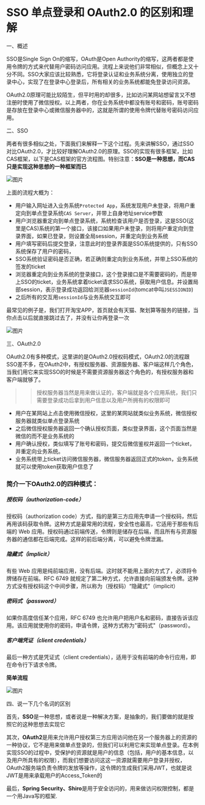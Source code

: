 # SSO 单点登录和 OAuth2.0 的区别和理解

一、概述

SSO是Single Sign On的缩写，OAuth是Open Authority的缩写，这两者都是使用令牌的方式来代替用户密码访问应用。流程上来说他们非常相似，但概念上又十分不同。SSO大家应该比较熟悉，它将登录认证和业务系统分离，使用独立的登录中心，实现了在登录中心登录后，所有相关的业务系统都能免登录访问资源。

OAuth2.0原理可能比较陌生，但平时用的却很多，比如访问某网站想留言又不想注册时使用了微信授权。以上两者，你在业务系统中都没有账号和密码，账号密码是存放在登录中心或微信服务器中的，这就是所谓的使用令牌代替账号密码访问应用。

二、SSO

两者有很多相似之处，下面我们来解释一下这个过程。先来讲解SSO，通过SSO对比OAuth2.0，才比较好理解OAuth2.0的原理。SSO的实现有很多框架，比如CAS框架，以下是CAS框架的官方流程图。特别注意：**SSO是一种思想，而CAS只是实现这种思想的一种框架而已**

![图片](https://mmbiz.qpic.cn/mmbiz_png/fEsWkVrSk56Dwia5RGwRQ8Z3NuwjmzT3XcX8pptBiaDjxNgKIDF75tqJNQAXtODg06TUrkk0FHcGhRW5fceuk2qg/640?wx_fmt=png&wxfrom=5&wx_lazy=1&wx_co=1)

上面的流程大概为：

- 用户输入网址进入业务系统`Protected App`，系统发现用户未登录，将用户重定向到单点登录系统`CAS Server`，并带上自身地址service参数
- 用户浏览器重定向到单点登录系统，系统检查该用户是否登录，这是SSO(这里是CAS)系统的第一个接口，该接口如果用户未登录，则将用户重定向到登录界面，如果已登录，则设置全局session，并重定向到业务系统
- 用户填写密码后提交登录，注意此时的登录界面是SSO系统提供的，只有SSO系统保存了用户的密码，
- SSO系统验证密码是否正确，若正确则重定向到业务系统，并带上SSO系统的签发的ticket
- 浏览器重定向到业务系统的登录接口，这个登录接口是不需要密码的，而是带上SSO的ticket，业务系统拿着ticket请求SSO系统，获取用户信息。并设置局部session，表示登录成功返回给浏览器`sessionId`(tomcat中叫`JSESSIONID`)
- 之后所有的交互用`sessionId`与业务系统交互即可

最常见的例子是，我们打开淘宝APP，首页就会有天猫、聚划算等服务的链接，当你点击以后就直接跳过去了，并没有让你再登录一次

![图片](https://mmbiz.qpic.cn/mmbiz_png/fEsWkVrSk56Dwia5RGwRQ8Z3NuwjmzT3XzO06RVUq1g7GobpIhch6TfI8jaAhjwUehkXscXKr398W2bLEwX3icpg/640?wx_fmt=png&wxfrom=5&wx_lazy=1&wx_co=1)



三、OAuth2.0

OAuth2.0有多种模式，这里讲的是OAuth2.0授权码模式，OAuth2.0的流程跟SSO差不多，在OAuth2中，有授权服务器、资源服务器、客户端这样几个角色，当我们用它来实现SSO的时候是不需要资源服务器这个角色的，有授权服务器和客户端就够了。

> > 授权服务器当然是用来做认证的，客户端就是各个应用系统，我们只需要登录成功后拿到用户信息以及用户所拥有的权限即可

- 用户在某网站上点击使用微信授权，这里的某网站就类似业务系统，微信授权服务器就类似单点登录系统
- 之后微信授权服务器返回一个确认授权页面，类似登录界面，这个页面当然是微信的而不是业务系统的
- 用户确认授权，类似填写了账号和密码，提交后微信鉴权并返回一个ticket，并重定向业务系统。
- 业务系统带上ticket访问微信服务器，微信服务器返回正式的token，业务系统就可以使用token获取用户信息了

### **简介一下OAuth2.0的四种模式：**

##### 授权码（authorization-code）

授权码（authorization code）方式，指的是第三方应用先申请一个授权码，然后再用该码获取令牌。这种方式是最常用的流程，安全性也最高，它适用于那些有后端的 Web 应用。授权码通过前端传送，令牌则是储存在后端，而且所有与资源服务器的通信都在后端完成。这样的前后端分离，可以避免令牌泄漏。

##### 隐藏式（implicit）

有些 Web 应用是纯前端应用，没有后端。这时就不能用上面的方式了，必须将令牌储存在前端。RFC 6749 就规定了第二种方式，允许直接向前端颁发令牌。这种方式没有授权码这个中间步骤，所以称为（授权码）“隐藏式”（implicit）

##### 密码式（password）

如果你高度信任某个应用，RFC 6749 也允许用户把用户名和密码，直接告诉该应用。该应用就使用你的密码，申请令牌，这种方式称为"密码式"（password）。

##### 客户端凭证（client credentials）

最后一种方式是凭证式（client credentials），适用于没有前端的命令行应用，即在命令行下请求令牌。

**简单流程**

![图片](https://mmbiz.qpic.cn/mmbiz_png/fEsWkVrSk56Dwia5RGwRQ8Z3NuwjmzT3XOMrAs6OxccJQjpFX6dpkg5xCwWH4JWoHkm1mxCVnEnpsr3jXFoE17g/640?wx_fmt=png&wxfrom=5&wx_lazy=1&wx_co=1)

四、说一下几个名词的区别

首先，**SSO**是一种思想，或者说是一种解决方案，是抽象的，我们要做的就是按照它的这种思想去实现它

其次，**OAuth2**是用来允许用户授权第三方应用访问他在另一个服务器上的资源的一种协议，它不是用来做单点登录的，但我们可以利用它来实现单点登录。在本例实现SSO的过程中，受保护的资源就是用户的信息（包括，用户的基本信息，以及用户所具有的权限），而我们想要访问这这一资源就需要用户登录并授权，OAuth2服务端负责令牌的发放等操作，这令牌的生成我们采用JWT，也就是说JWT是用来承载用户的Access_Token的

最后，**Spring Security、Shiro**是用于安全访问的，用来做访问权限控制，都是一个用Java写的框架.  